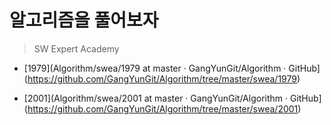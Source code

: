 # 알고리즘을 풀어보자

> SW Expert Academy

- [1979](Algorithm/swea/1979 at master · GangYunGit/Algorithm · GitHub](https://github.com/GangYunGit/Algorithm/tree/master/swea/1979)

- [2001](Algorithm/swea/2001 at master · GangYunGit/Algorithm · GitHub](https://github.com/GangYunGit/Algorithm/tree/master/swea/2001)
